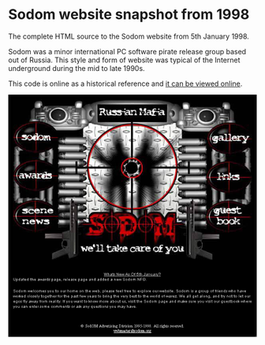 # Sodom website snapshot from 1998

The complete HTML source to the Sodom website from 5th January 1998.

Sodom was a minor international PC software pirate release group based out of Russia. This style and form of website was typical of the Internet underground during the mid to late 1990s.

This code is online as a historical reference and [it can be viewed online](http://defacto2.net/wayback/sodom-from-1998-january-5/index.html).

![Website screen shot](SCREEN.png)
